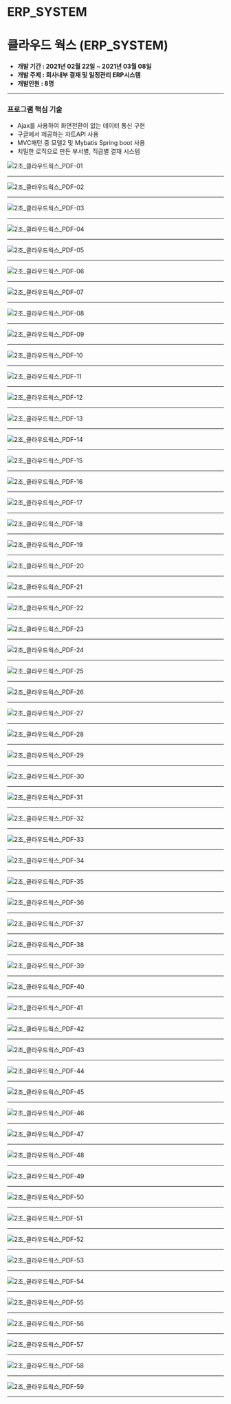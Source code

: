 # ERP_SYSTEM

# 클라우드 웍스 (ERP_SYSTEM)

<h4>
<ul>
<li>개발 기간 : 2021년 02월 22일 ~ 2021년 03월 08일</li>
<li>개발 주제 : 회사내부 결재 및 일정관리 ERP시스템</li>
<li>개발인원 : 8명</li>
</ul>
<hr> 
</h4>
<h3>프로그램 핵심 기술</h3>
<ul>
<li>Ajax를 사용하여 화면전환이 없는 데이터 통신 구현</li>
<li>구글에서 제공하는 차트API 사용</li>
<li>MVC패턴 중 모델2 및 Mybatis Spring boot 사용</li>
<li>치밀한 로직으로 만든 부서별, 직급별 결재 시스템</li>

</ul>

![2조_클라우드웍스_PDF-01](https://user-images.githubusercontent.com/61300555/111960509-342eb000-8b33-11eb-8a0b-ef953ab2b9b2.png)<hr> 
![2조_클라우드웍스_PDF-02](https://user-images.githubusercontent.com/61300555/111960512-355fdd00-8b33-11eb-95f4-27f34bef74a8.png)<hr> 
![2조_클라우드웍스_PDF-03](https://user-images.githubusercontent.com/61300555/111960514-35f87380-8b33-11eb-8487-13d0909af79e.png)<hr> 
![2조_클라우드웍스_PDF-04](https://user-images.githubusercontent.com/61300555/111960518-36910a00-8b33-11eb-9847-78d754d43ee7.png)<hr> 
![2조_클라우드웍스_PDF-05](https://user-images.githubusercontent.com/61300555/111960520-3729a080-8b33-11eb-9a80-755aec585c57.png)<hr> 
![2조_클라우드웍스_PDF-06](https://user-images.githubusercontent.com/61300555/111960521-37c23700-8b33-11eb-8567-5d5f85af9913.png)<hr> 
![2조_클라우드웍스_PDF-07](https://user-images.githubusercontent.com/61300555/111960524-385acd80-8b33-11eb-89a9-10f37cda03d7.png)<hr> 
![2조_클라우드웍스_PDF-08](https://user-images.githubusercontent.com/61300555/111960529-3a249100-8b33-11eb-9d94-338608d14350.png)<hr> 
![2조_클라우드웍스_PDF-09](https://user-images.githubusercontent.com/61300555/111960532-3abd2780-8b33-11eb-8f55-f74b01a9d026.png)<hr> 
![2조_클라우드웍스_PDF-10](https://user-images.githubusercontent.com/61300555/111960536-3b55be00-8b33-11eb-9bde-310eb1cc0239.png)<hr> 
![2조_클라우드웍스_PDF-11](https://user-images.githubusercontent.com/61300555/111960539-3bee5480-8b33-11eb-9830-4fce96bfcb09.png)<hr> 
![2조_클라우드웍스_PDF-12](https://user-images.githubusercontent.com/61300555/111960541-3c86eb00-8b33-11eb-9232-286f006eaf2b.png)<hr> 
![2조_클라우드웍스_PDF-13](https://user-images.githubusercontent.com/61300555/111960542-3d1f8180-8b33-11eb-9828-378c38063859.png)<hr> 
![2조_클라우드웍스_PDF-14](https://user-images.githubusercontent.com/61300555/111960546-3db81800-8b33-11eb-8e81-47ee5fd82ab2.png)<hr> 
![2조_클라우드웍스_PDF-15](https://user-images.githubusercontent.com/61300555/111960548-3e50ae80-8b33-11eb-8560-7b7f087efc2e.png)<hr> 
![2조_클라우드웍스_PDF-16](https://user-images.githubusercontent.com/61300555/111960549-3e50ae80-8b33-11eb-9a8e-e204ca6154ac.png)<hr> 
![2조_클라우드웍스_PDF-17](https://user-images.githubusercontent.com/61300555/111960551-3ee94500-8b33-11eb-9dbb-ccf12678265f.png)<hr> 
![2조_클라우드웍스_PDF-18](https://user-images.githubusercontent.com/61300555/111960552-3f81db80-8b33-11eb-9ab9-63354e0ee7cf.png)<hr> 
![2조_클라우드웍스_PDF-19](https://user-images.githubusercontent.com/61300555/111960554-401a7200-8b33-11eb-8bf5-5431f7c85392.png)<hr> 
![2조_클라우드웍스_PDF-20](https://user-images.githubusercontent.com/61300555/111960555-401a7200-8b33-11eb-8987-6602e801a8de.png)<hr> 
![2조_클라우드웍스_PDF-21](https://user-images.githubusercontent.com/61300555/111960557-40b30880-8b33-11eb-9558-dede88228557.png)<hr> 
![2조_클라우드웍스_PDF-22](https://user-images.githubusercontent.com/61300555/111960559-414b9f00-8b33-11eb-84ce-26e0d9119ddc.png)<hr> 
![2조_클라우드웍스_PDF-23](https://user-images.githubusercontent.com/61300555/111960561-41e43580-8b33-11eb-8015-146fa1211d81.png)<hr> 
![2조_클라우드웍스_PDF-24](https://user-images.githubusercontent.com/61300555/111960566-41e43580-8b33-11eb-8f96-1dd87cb9ce20.png)<hr> 
![2조_클라우드웍스_PDF-25](https://user-images.githubusercontent.com/61300555/111960568-427ccc00-8b33-11eb-8926-0e63ea569019.png)<hr> 
![2조_클라우드웍스_PDF-26](https://user-images.githubusercontent.com/61300555/111960571-43adf900-8b33-11eb-88dd-0d1d66f55f7d.png)<hr> 
![2조_클라우드웍스_PDF-27](https://user-images.githubusercontent.com/61300555/111960574-44468f80-8b33-11eb-98c9-8b91c8d0cda0.png)<hr> 
![2조_클라우드웍스_PDF-28](https://user-images.githubusercontent.com/61300555/111960576-44468f80-8b33-11eb-97ea-bedfcf13ccb9.png)<hr> 
![2조_클라우드웍스_PDF-29](https://user-images.githubusercontent.com/61300555/111960579-44df2600-8b33-11eb-9fe6-c46fa313315b.png)<hr> 
![2조_클라우드웍스_PDF-30](https://user-images.githubusercontent.com/61300555/111960581-4577bc80-8b33-11eb-9269-7ac048479e11.png)<hr> 
![2조_클라우드웍스_PDF-31](https://user-images.githubusercontent.com/61300555/111960583-4577bc80-8b33-11eb-86f6-8eb6051f67ac.png)<hr> 
![2조_클라우드웍스_PDF-32](https://user-images.githubusercontent.com/61300555/111960586-46105300-8b33-11eb-9f3d-693bcf54e15e.png)<hr> 
![2조_클라우드웍스_PDF-33](https://user-images.githubusercontent.com/61300555/111960588-46a8e980-8b33-11eb-871c-d4771836882d.png)<hr> 
![2조_클라우드웍스_PDF-34](https://user-images.githubusercontent.com/61300555/111960589-47418000-8b33-11eb-9c93-ca0722210227.png)<hr> 
![2조_클라우드웍스_PDF-35](https://user-images.githubusercontent.com/61300555/111960590-47da1680-8b33-11eb-93de-652ac10cfb47.png)<hr> 
![2조_클라우드웍스_PDF-36](https://user-images.githubusercontent.com/61300555/111960591-47da1680-8b33-11eb-9295-d99c5772f00c.png)<hr> 
![2조_클라우드웍스_PDF-37](https://user-images.githubusercontent.com/61300555/111960594-4872ad00-8b33-11eb-9434-b0548d3a461c.png)<hr> 
![2조_클라우드웍스_PDF-38](https://user-images.githubusercontent.com/61300555/111960595-490b4380-8b33-11eb-8d8f-0df3c2027abb.png)<hr> 
![2조_클라우드웍스_PDF-39](https://user-images.githubusercontent.com/61300555/111960598-49a3da00-8b33-11eb-8a4a-0b72772b91e5.png)<hr> 
![2조_클라우드웍스_PDF-40](https://user-images.githubusercontent.com/61300555/111960602-4a3c7080-8b33-11eb-8d92-c293f2611c84.png)<hr> 
![2조_클라우드웍스_PDF-41](https://user-images.githubusercontent.com/61300555/111960605-4a3c7080-8b33-11eb-85ec-bdbc9d794f34.png)<hr> 
![2조_클라우드웍스_PDF-42](https://user-images.githubusercontent.com/61300555/111960606-4ad50700-8b33-11eb-8823-e625105c2706.png)<hr> 
![2조_클라우드웍스_PDF-43](https://user-images.githubusercontent.com/61300555/111960607-4b6d9d80-8b33-11eb-818c-2d73d41a948e.png)<hr> 
![2조_클라우드웍스_PDF-44](https://user-images.githubusercontent.com/61300555/111960610-4c063400-8b33-11eb-9b2d-818e3515689a.png)<hr> 
![2조_클라우드웍스_PDF-45](https://user-images.githubusercontent.com/61300555/111960612-4c063400-8b33-11eb-8f48-c570f1e8204c.png)<hr> 
![2조_클라우드웍스_PDF-46](https://user-images.githubusercontent.com/61300555/111960614-4c9eca80-8b33-11eb-943f-d35d3b63841e.png)<hr> 
![2조_클라우드웍스_PDF-47](https://user-images.githubusercontent.com/61300555/111960616-4d376100-8b33-11eb-9207-47b125e663cc.png)<hr> 
![2조_클라우드웍스_PDF-48](https://user-images.githubusercontent.com/61300555/111960617-4dcff780-8b33-11eb-8cd2-bfa64a8d892f.png)<hr> 
![2조_클라우드웍스_PDF-49](https://user-images.githubusercontent.com/61300555/111960621-4e688e00-8b33-11eb-83e9-e1336ae5915d.png)<hr> 
![2조_클라우드웍스_PDF-50](https://user-images.githubusercontent.com/61300555/111960622-4e688e00-8b33-11eb-88f4-6feace57c5ea.png)<hr> 
![2조_클라우드웍스_PDF-51](https://user-images.githubusercontent.com/61300555/111960627-4f012480-8b33-11eb-89de-f755a66a2976.png)<hr> 
![2조_클라우드웍스_PDF-52](https://user-images.githubusercontent.com/61300555/111960631-4f99bb00-8b33-11eb-8e92-dabca206efdf.png)<hr> 
![2조_클라우드웍스_PDF-53](https://user-images.githubusercontent.com/61300555/111960632-50325180-8b33-11eb-9350-9cbb88f57910.png)<hr> 
![2조_클라우드웍스_PDF-54](https://user-images.githubusercontent.com/61300555/111960634-50325180-8b33-11eb-80c3-e50a382531a6.png)<hr> 
![2조_클라우드웍스_PDF-55](https://user-images.githubusercontent.com/61300555/111960636-51637e80-8b33-11eb-9a20-e9180c18a454.png)<hr> 
![2조_클라우드웍스_PDF-56](https://user-images.githubusercontent.com/61300555/111960637-51fc1500-8b33-11eb-8ef1-e0305d2487fa.png)<hr> 
![2조_클라우드웍스_PDF-57](https://user-images.githubusercontent.com/61300555/111960639-5294ab80-8b33-11eb-97ae-f297e2db7e9e.png)<hr> 
![2조_클라우드웍스_PDF-58](https://user-images.githubusercontent.com/61300555/111960642-532d4200-8b33-11eb-9971-b653b7c8c4c5.png)<hr> 
![2조_클라우드웍스_PDF-59](https://user-images.githubusercontent.com/61300555/111960499-3133bf80-8b33-11eb-9249-06c009f440a2.png)<hr> 
